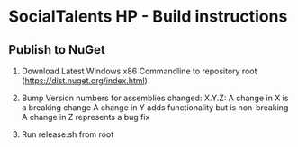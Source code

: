 # SocialTalents HP - Build instructions

## Publish to NuGet

1. Download Latest Windows x86 Commandline to repository root (https://dist.nuget.org/index.html)

2. Bump Version numbers for assemblies changed:
X.Y.Z: 
A change in X is a breaking change
A change in Y adds functionality but is non-breaking
A change in Z represents a bug fix

3.	Run release.sh from root